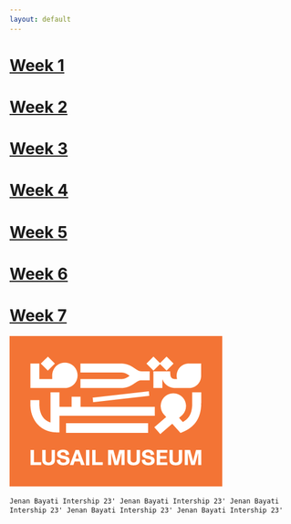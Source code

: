```yaml
---
layout: default
---
```


# [Week 1](./another-page.html)
# [Week 2](./another-page-2.html)
# [Week 3](./another-page-3.html)
# [Week 4](./another-page-4.html)
# [Week 5](./another-page-5.html)
# [Week 6](./another-page-6.html)
# [Week 7](./another-page-7.html)


[<img src="/assets/LM-logo-lowres-white-orange-ff752f.PNG/">](https://jenanbayati-qm.github.io/another-page.html)

```
Jenan Bayati Intership 23' Jenan Bayati Intership 23' Jenan Bayati Intership 23' Jenan Bayati Intership 23' Jenan Bayati Intership 23'
```
